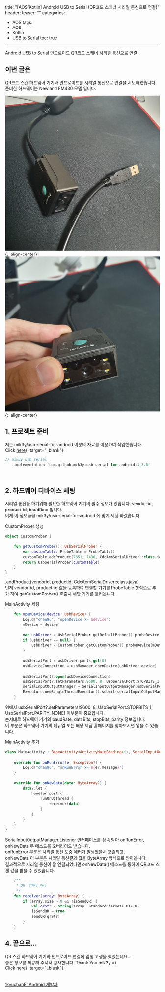 title: "[AOS/Kotlin] Android USB to Serial (QR코드 스캐너 시리얼 통신으로 연결)"
header:
  teaser: ""
categories:
  - AOS
tags:
  - AOS
  - Kotlin
  - USB to Serial
toc: true
---

Android USB to Serial
안드로이드 QR코드 스캐너 시리얼 통신으로 연결!

## 이번 글은
QR코드 스캔 하드웨어 기기와 안드로이드를 시리얼 통신으로 연결을 시도해봤습니다.<br>
준비한 하드웨어는 Newland FM430 모델 입니다.

![image-center](/assets/images/chan9u/210124/newland_fm430_1.jpeg){: .align-center}  <br>
![image-center](/assets/images/chan9u/210124/newland_fm430_2.jpeg){: .align-center}



## 1. 프로젝트 준비

저는 mik3y/usb-serial-for-android 이분의 자료를 이용하여 작업했습니다. <br>
Click [here](https://github.com/mik3y/usb-serial-for-android?utm_source=android-arsenal.com&utm_medium=referral&utm_campaign=512){: target="_blank"}
<br>
```kotlin
// mik3y usb serial
    implementation 'com.github.mik3y:usb-serial-for-android:3.3.0'

```

<br>

## 2. 하드웨어 디바이스 세팅

시리얼 통신을 하기위해 필요한 하드웨어 기기의 필수 정보가 있습니다. vendor-id, product-id, baudRate 입니다.<br>
이제 이 정보들을 mik3y/usb-serial-for-android 에 맞게 세팅 하겠습니다. <br>

CustomProber 생성
```kotlin
object CustomProber {

    fun getCustomProber(): UsbSerialProber {
        var customTable: ProbeTable = ProbeTable()
        customTable.addProduct(7851, 7430, CdcAcmSerialDriver::class.java)
        return UsbSerialProber(customTable)
    }
}
```
.addProduct(vendorid, productid, CdcAcmSerialDriver::class.java) <br>
먼저 vendor-id, product-id 값을 등록하여 연결할 기기를 ProbeTable 형식으로 추가 하여 getCustomProber() 호출시 해당 기기를 불러옵니다.<br>


MainActivity 세팅
```kotlin
    fun openDevice(device: UsbDevice) {
        Log.d("chan9u", "openDevice >> $device")
        mDevice = device

        var usbDriver = UsbSerialProber.getDefaultProber().probeDevice(mDevice)
        if (usbDriver == null) {
            usbDriver = CustomProber.getCustomProber().probeDevice(mDevice)
        }

        usbSerialPort = usbDriver.ports.get(0)
        usbDeviceConnection = usbManager.openDevice(usbDriver.device)

        usbSerialPort?.open(usbDeviceConnection)
        usbSerialPort?.setParameters(9600, 8, UsbSerialPort.STOPBITS_1, UsbSerialPort.PARITY_NONE)
        serialInputOutputManager = SerialInputOutputManager(usbSerialPort, this)
        Executors.newSingleThreadExecutor().submit(serialInputOutputManager)
    }
```
위에서 usbSerialPort?.setParameters(9600, 8, UsbSerialPort.STOPBITS_1, UsbSerialPort.PARITY_NONE) 이부분이 중요합니다. <br>
순서대로 하드웨어 기기의 baudRate, dataBits, stopBits, parity 정보입니다.<br>
이 부분은 하드웨어 기기의 메뉴얼 또는 해당 제품 홈페이지를 찾아보시면 얻을 수 있습니다.<br>

MainActivity 추가
```kotlin
class MainActivity : BaseActivity<ActivityMainBinding>(), SerialInputOutputManager.Listener {

    override fun onRunError(e: Exception?) {
        Log.d("chan9u", "onRunError >> ${e?.message}")
    }

    override fun onNewData(data: ByteArray?) {
        data?.let {
            handler.post {
                runOnUiThread {
                    receiver(data)
                }
            }
        }
    }
}

```
SerialInputOutputManager.Listener 인터페이스를 상속 받아 onRunError, onNewData 두 메소드를 오버라이드 받습니다.<br>
onRunError 부분은 시리얼 통신 도중 에러가 발생했을시 호출되고,<br>
onNewData 이 부분은 시리얼 통신결과 값을 ByteArray 형식으로 받아옵니다.<br>
결과적으로 시리얼 통신이 잘 연결되었다면 onNewData() 메소드를 통하여 QR코드 스캔 값을 받을 수 있었습니다.

```kotlin
    /**
     * QR 데이터 처리
     */
    fun receiver(array: ByteArray) {
        if (array.size > 0 && !isSendQR) {
            val qrStr = String(array, StandardCharsets.UTF_8)
            isSendQR = true
            sendQR(qrStr)
        }
    }
```


## 4. 끝으로...

QR 스캔 하드웨어 기기와 안드로이드 연결에 엄청 고생을 했었는데요... <br>
좋은 정보를 제공해 주셔서 감사합니다. Thank You mik3y =) <br>
Click [here](https://github.com/mik3y/usb-serial-for-android?utm_source=android-arsenal.com&utm_medium=referral&utm_campaign=512){: target="_blank"} <br>
<br>
<br>
['kyuchanE' Android 개발자](https://github.com/kyuchanE)

